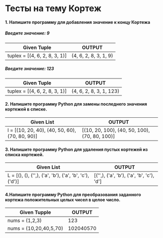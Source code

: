 # Тесты на тему Кортеж

#### 1. Напишите программу для добавления значение к концу Кортежа

##### Введите значение: 9

| Given Tuple | OUTPUT |
|   ---   |   ---  |
| tuplex = [(4, 6, 2, 8, 3, 1)] | (4, 6, 2, 8, 3, 1, 9)  |

##### Введите значение: 123

| Given Tuple | OUTPUT |
|   ---   |   ---  |
| tuplex = [(4, 6, 2, 8, 3, 1)] | (4, 6, 2, 8, 3, 1, 123)  |


#### 2. Напишите программу Python для замены последнего значения кортежей в списке.


| Given List | OUTPUT |
|   ---   | --- |
| l = [(10, 20, 40), (40, 50, 60), (70, 80, 90)] | [(10, 20, 100), (40, 50, 100), (70, 80, 100)] |
                    

#### 3. Напишите программу Python для удаления пустых кортежей из списка кортежей.


| Given List | OUTPUT |
|   ---   |   ---  |
| L = [(), (), ('',), ('a', 'b'), ('a', 'b', 'c'), ('d')] | [('',), ('a', 'b'), ('a', 'b', 'c'), 'd'] |



#### 4.Напишите программу Python для преобразования заданного кортежа положительных целых чисел в целое число.


| Given Tupple | OUTPUT |
|   ---   |   ---  |
| nums = (1,2,3) | 123 |
| nums = (10,20,40,5,70) | 102040570 |


